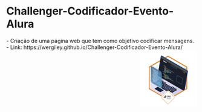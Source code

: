 # Challenger-Codificador-Evento-Alura
<div>
- Criação de uma página web que tem como objetivo codificar mensagens.
- Link: https://wergiley.github.io/Challenger-Codificador-Evento-Alura/
<img src="images/cms_files_10224_1671211139Prancheta_3.png" align="right" width="150px">
</div>
